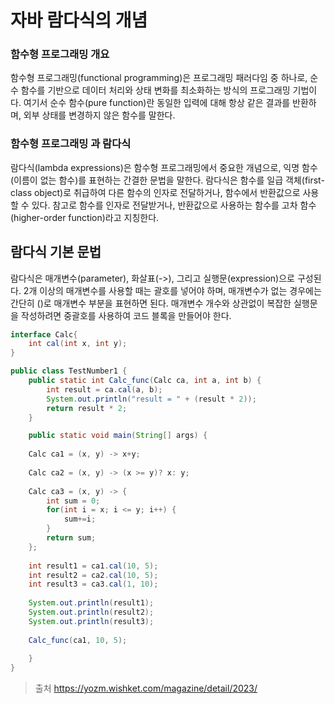 # 자바 람다식의 개념
### 함수형 프로그래밍 개요
함수형 프로그래밍(functional programming)은 프로그래밍 패러다임 중 하나로, 순수 함수를 기반으로 데이터 처리와 상태 변화를 최소화하는 방식의 프로그래밍 기법이다. 여기서 순수 함수(pure function)란 동일한 입력에 대해 항상 같은 결과를 반환하며, 외부 상태를 변경하지 않은 함수를 말한다.
### 함수형 프로그래밍 과 람다식
람다식(lambda expressions)은 함수형 프로그래밍에서 중요한 개념으로, 익명 함수(이름이 없는 함수)를 표현하는 간결한 문법을 말한다. 람다식은 함수를 일급 객체(first-class object)로 취급하여 다른 함수의 인자로 전달하거나, 함수에서 반환값으로 사용할 수 있다. 참고로 함수를 인자로 전달받거나, 반환값으로 사용하는 함수를 고차 함수(higher-order function)라고 지칭한다. 

## 람다식 기본 문법
람다식은 매개변수(parameter), 화살표(->), 그리고 실행문(expression)으로 구성된다. 2개 이상의 매개변수를 사용할 때는 괄호를 넣어야 하며, 매개변수가 없는 경우에는 간단히 ()로 매개변수 부분을 표현하면 된다. 매개변수 개수와 상관없이 복잡한 실행문을 작성하려면 중괄호를 사용하여 코드 블록을 만들어야 한다.

```java
interface Calc{
	int cal(int x, int y);
}

public class TestNumber1 {
	public static int Calc_func(Calc ca, int a, int b) {
		int result = ca.cal(a, b);
		System.out.println("result = " + (result * 2));
		return result * 2;
	}

	public static void main(String[] args) {
	
	Calc ca1 = (x, y) -> x+y;
	
	Calc ca2 = (x, y) -> (x >= y)? x: y;
	
	Calc ca3 = (x, y) -> {
		int sum = 0;
		for(int i = x; i <= y; i++) {
			sum+=i;
		}
		return sum;
	};
	
	int result1 = ca1.cal(10, 5);
	int result2 = ca2.cal(10, 5);
	int result3 = ca3.cal(1, 10);
	
	System.out.println(result1);
	System.out.println(result2);
	System.out.println(result3);
	
	Calc_func(ca1, 10, 5);
	
	}
}
```
>출처
>https://yozm.wishket.com/magazine/detail/2023/